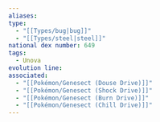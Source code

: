 ```yaml
---
aliases: 
type:
  - "[[Types/bug|bug]]"
  - "[[Types/steel|steel]]"
national dex number: 649
tags:
  - Unova
evolution line: 
associated:
  - "[[Pokémon/Genesect (Douse Drive)]]"
  - "[[Pokémon/Genesect (Shock Drive)]]"
  - "[[Pokémon/Genesect (Burn Drive)]]"
  - "[[Pokémon/Genesect (Chill Drive)]]"
---
```

